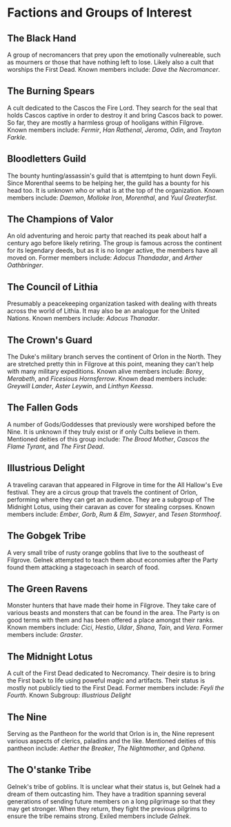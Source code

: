 # Factions and Groups of Interest

## The Black Hand

A group of necromancers that prey upon the emotionally vulnereable, such as mourners or those that have nothing left to lose. Likely also a cult that worships the First Dead. Known members include: *Dave the Necromancer*. 

## The Burning Spears

A cult dedicated to the Cascos the Fire Lord. They search for the seal that holds Cascos captive in order to destroy it and bring Cascos back to power. So far, they are mostly a harmless group of hooligans within Filgrove. Known members include: *Fermir*, *Han Rathenal*, *Jeroma*, *Odin*, and *Trayton Farkle*.

## Bloodletters Guild

The bounty hunting/assassin's guild that is attemtping to hunt down Feyli. Since Morenthal seems to be helping her, the guild has a bounty for his head too. It is unknown who or what is at the top of the organization. Known members include: *Daemon*, *Molloke Iron*, *Morenthal*, and *Yuul Greaterfist*.

## The Champions of Valor

An old adventuring and heroic party that reached its peak about half a century ago before likely retiring. The group is famous across the continent for its legendary deeds, but as it is no longer active, the members have all moved on. Former members include: *Adocus Thandadar*, and *Arther Oathbringer*.

## The Council of Lithia

Presumably a peacekeeping organization tasked with dealing with threats across the world of Lithia. It may also be an analogue for the United Nations. Known members include: *Adocus Thanadar*.

## The Crown's Guard

The Duke's military branch serves the continent of Orlon in the North. They are stretched pretty thin in Filgrove at this point, meaning they can't help with many military expeditions. Known alive members include: *Borey*, *Merabeth*, and *Ficesious Hornsferrow*. Known dead members include: *Greywill Lander*, *Aster Leywin*, and *Linthyn Keessa*.

## The Fallen Gods

A number of Gods/Goddesses that previously were worshiped before the Nine. It is unknown if they truly exist or if only Cults believe in them. Mentioned deities of this group include: *The Brood Mother*, *Cascos the Flame Tyrant*, and *The First Dead*.

## Illustrious Delight

A traveling caravan that appeared in Filgrove in time for the All Hallow's Eve festival. They are a circus group that travels the continent of Orlon, performing where they can get an audience. They are a subgroup of The Midnight Lotus, using their caravan as cover for stealing corpses. Known members include: *Ember*, *Gorb*, *Rum & Elm*, *Sawyer*, and *Tesen Stormhoof*.

## The Gobgek Tribe

A very small tribe of rusty orange goblins that live to the southeast of Filgrove. Gelnek attempted to teach them about economies after the Party found them attacking a stagecoach in search of food.

## The Green Ravens

Monster hunters that have made their home in Filgrove. They take care of various beasts and monsters that can be found in the area. The Party is on good terms with them and has been offered a place amongst their ranks. Known members include: *Cici*, *Hestio*, *Uldar*, *Shana*, *Tain*, and *Vera*. Former  members include: *Graster*.

## The Midnight Lotus

A cult of the First Dead dedicated to Necromancy. Their desire is to bring the First back to life using poweful magic and artifacts. Their status is mostly not publicly tied to the First Dead. Former members include: *Feyli the Fourth*. Known Subgroup: *Illustrious Delight*

## The Nine

Serving as the Pantheon for the world that Orlon is in, the Nine represent various aspects of clerics, paladins and the like. Mentioned deities of this pantheon include: *Aether the Breaker*, *The Nightmother*, and *Ophena*.

## The O'stanke Tribe

Gelnek's tribe of goblins. It is unclear what their status is, but Gelnek had a dream of them outcasting him. They have a tradition spanning several generations of sending future members on a long pilgrimage so that they may get stronger. When they return, they fight the previous pilgrims to ensure the tribe remains strong. Exiled members include *Gelnek*.


